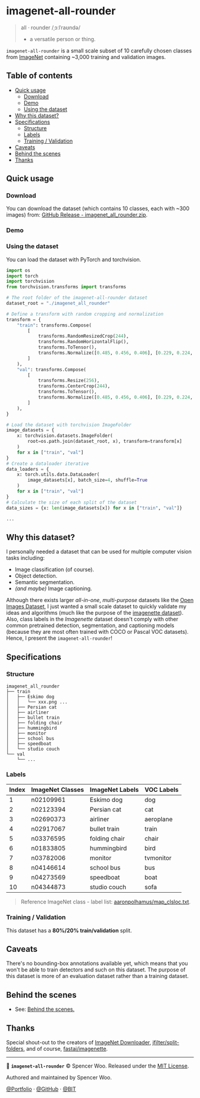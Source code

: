 <h1>imagenet-all-rounder</h1>

> all · rounder /ˌɔːlˈraʊndə/
>
> * a versatile person or thing.

`imagenet-all-rounder` is a small scale subset of 10 carefully chosen classes from [ImageNet](http://www.image-net.org/) containing ~3,000 training and validation images.

<h2>Table of contents</h2>

- [Quick usage](#quick-usage)
  - [Download](#download)
  - [Demo](#demo)
  - [Using the dataset](#using-the-dataset)
- [Why this dataset?](#why-this-dataset)
- [Specifications](#specifications)
  - [Structure](#structure)
  - [Labels](#labels)
  - [Training / Validation](#training--validation)
- [Caveats](#caveats)
- [Behind the scenes](#behind-the-scenes)
- [Thanks](#thanks)

## Quick usage

### Download

You can download the dataset (which contains 10 classes, each with ~300 images) from: [GitHub Release - imagenet_all_rounder.zip](https://github.com/spencerwooo/imagenet-all-rounder/releases/latest).

### Demo

### Using the dataset

You can load the dataset with PyTorch and torchvision.

```python
import os
import torch
import torchvision
from torchvision.transforms import transforms

# The root folder of the imagenet-all-rounder dataset
dataset_root = "./imagenet_all_rounder"

# Define a transform with random cropping and normalization
transform = {
    "train": transforms.Compose(
        [
            transforms.RandomResizedCrop(244),
            transforms.RandomHorizontalFlip(),
            transforms.ToTensor(),
            transforms.Normalize([0.485, 0.456, 0.406], [0.229, 0.224, 0.225]),
        ]
    ),
    "val": transforms.Compose(
        [
            transforms.Resize(256),
            transforms.CenterCrop(244),
            transforms.ToTensor(),
            transforms.Normalize([0.485, 0.456, 0.406], [0.229, 0.224, 0.225]),
        ]
    ),
}

# Load the dataset with torchvision ImageFolder
image_datasets = {
    x: torchvision.datasets.ImageFolder(
        root=os.path.join(dataset_root, x), transform=transform[x]
    )
    for x in ["train", "val"]
}
# Create a dataloader iterative
data_loaders = {
    x: torch.utils.data.DataLoader(
        image_datasets[x], batch_size=4, shuffle=True
    )
    for x in ["train", "val"]
}
# Calculate the size of each split of the dataset
data_sizes = {x: len(image_datasets[x]) for x in ["train", "val"]}

...
```

## Why this dataset?

I personally needed a dataset that can be used for multiple computer vision tasks including:

* Image classification (of course).
* Object detection.
* Semantic segmentation.
* _(and maybe)_ Image captioning.

Although there exists larger _all-in-one_, _multi-purpose_ datasets like the [Open Images Dataset](https://storage.googleapis.com/openimages/web/index.html), I just wanted a small scale dataset to quickly validate my ideas and algorithms (much like the purpose of the [imagenette dataset](https://github.com/fastai/imagenette)). Also, class labels in the *Imagenette* dataset doesn't comply with other common pretrained detection, segmentation, and captioning models (because they are most often trained with COCO or Pascal VOC datasets). Hence, I present the `imagenet-all-rounder`!

## Specifications

### Structure

```
imagenet_all_rounder
├── train
│   ├── Eskimo dog
│   │   └── xxx.png ...
│   ├── Persian cat
│   ├── airliner
│   ├── bullet train
│   ├── folding chair
│   ├── hummingbird
│   ├── monitor
│   ├── school bus
│   ├── speedboat
│   └── studio couch
└── val
    └── ...
```

### Labels

| Index | ImageNet Classes | ImageNet Labels | VOC Labels |
| :---- | :--------------- | :-------------- | :--------- |
| 1     | n02109961        | Eskimo dog      | dog        |
| 2     | n02123394        | Persian cat     | cat        |
| 3     | n02690373        | airliner        | aeroplane  |
| 4     | n02917067        | bullet train    | train      |
| 5     | n03376595        | folding chair   | chair      |
| 6     | n01833805        | hummingbird     | bird       |
| 7     | n03782006        | monitor         | tvmonitor  |
| 8     | n04146614        | school bus      | bus        |
| 9     | n04273569        | speedboat       | boat       |
| 10    | n04344873        | studio couch    | sofa       |

> Reference ImageNet class - label list: [aaronpolhamus/map_clsloc.txt](https://gist.github.com/aaronpolhamus/964a4411c0906315deb9f4a3723aac57).

### Training / Validation

This dataset has a **80%/20% train/validation** split.

## Caveats

There's no bounding-box annotations available yet, which means that you won't be able to train detectors and such on this dataset. The purpose of this dataset is more of an evaluation dataset rather than a training dataset.

## Behind the scenes

* See: [Behind the scenes.](./behind-the-scenes.md)

## Thanks

Special shout-out to the creators of [ImageNet Downloader](https://github.com/mf1024/ImageNet-Datasets-Downloader), [jfilter/split-folders](https://github.com/jfilter/split-folders), and of course, [fastai/imagenette](https://github.com/fastai/imagenette).

---

🍻 **`imagenet-all-rounder`** © Spencer Woo. Released under the [MIT License](https://github.com/spencerwooo/portfolio/blob/master/LICENSE).

Authored and maintained by Spencer Woo.

[@Portfolio](https://spencerwoo.com/) · [@GitHub](https://github.com/spencerwooo) · [@BIT](http://www.bit.edu.cn/)
